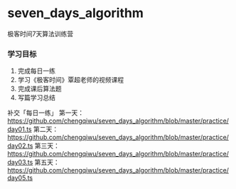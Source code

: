 # seven_days_algorithm
极客时间7天算法训练营

### 学习目标
1. 完成每日一练
2. 学习《极客时间》覃超老师的视频课程
3. 完成课后算法题
4. 写篇学习总结


补交「每日一练」
第一天：https://github.com/chengqiwu/seven_days_algorithm/blob/master/practice/day01.ts
第二天：https://github.com/chengqiwu/seven_days_algorithm/blob/master/practice/day02.ts
第三天：https://github.com/chengqiwu/seven_days_algorithm/blob/master/practice/day03.ts
第五天：https://github.com/chengqiwu/seven_days_algorithm/blob/master/practice/day05.ts
